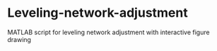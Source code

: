 # Leveling-network-adjustment
MATLAB script for leveling network adjustment with interactive figure drawing
